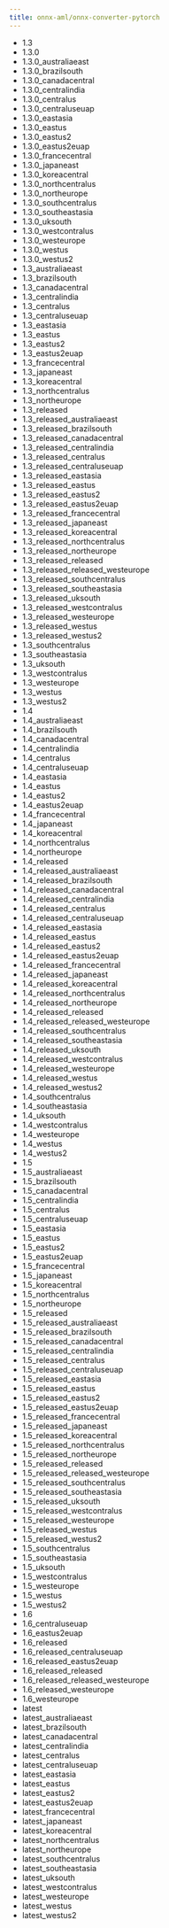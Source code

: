 ```yaml
---
title: onnx-aml/onnx-converter-pytorch
---
```

- 1.3
- 1.3.0
- 1.3.0_australiaeast
- 1.3.0_brazilsouth
- 1.3.0_canadacentral
- 1.3.0_centralindia
- 1.3.0_centralus
- 1.3.0_centraluseuap
- 1.3.0_eastasia
- 1.3.0_eastus
- 1.3.0_eastus2
- 1.3.0_eastus2euap
- 1.3.0_francecentral
- 1.3.0_japaneast
- 1.3.0_koreacentral
- 1.3.0_northcentralus
- 1.3.0_northeurope
- 1.3.0_southcentralus
- 1.3.0_southeastasia
- 1.3.0_uksouth
- 1.3.0_westcontralus
- 1.3.0_westeurope
- 1.3.0_westus
- 1.3.0_westus2
- 1.3_australiaeast
- 1.3_brazilsouth
- 1.3_canadacentral
- 1.3_centralindia
- 1.3_centralus
- 1.3_centraluseuap
- 1.3_eastasia
- 1.3_eastus
- 1.3_eastus2
- 1.3_eastus2euap
- 1.3_francecentral
- 1.3_japaneast
- 1.3_koreacentral
- 1.3_northcentralus
- 1.3_northeurope
- 1.3_released
- 1.3_released_australiaeast
- 1.3_released_brazilsouth
- 1.3_released_canadacentral
- 1.3_released_centralindia
- 1.3_released_centralus
- 1.3_released_centraluseuap
- 1.3_released_eastasia
- 1.3_released_eastus
- 1.3_released_eastus2
- 1.3_released_eastus2euap
- 1.3_released_francecentral
- 1.3_released_japaneast
- 1.3_released_koreacentral
- 1.3_released_northcentralus
- 1.3_released_northeurope
- 1.3_released_released
- 1.3_released_released_westeurope
- 1.3_released_southcentralus
- 1.3_released_southeastasia
- 1.3_released_uksouth
- 1.3_released_westcontralus
- 1.3_released_westeurope
- 1.3_released_westus
- 1.3_released_westus2
- 1.3_southcentralus
- 1.3_southeastasia
- 1.3_uksouth
- 1.3_westcontralus
- 1.3_westeurope
- 1.3_westus
- 1.3_westus2
- 1.4
- 1.4_australiaeast
- 1.4_brazilsouth
- 1.4_canadacentral
- 1.4_centralindia
- 1.4_centralus
- 1.4_centraluseuap
- 1.4_eastasia
- 1.4_eastus
- 1.4_eastus2
- 1.4_eastus2euap
- 1.4_francecentral
- 1.4_japaneast
- 1.4_koreacentral
- 1.4_northcentralus
- 1.4_northeurope
- 1.4_released
- 1.4_released_australiaeast
- 1.4_released_brazilsouth
- 1.4_released_canadacentral
- 1.4_released_centralindia
- 1.4_released_centralus
- 1.4_released_centraluseuap
- 1.4_released_eastasia
- 1.4_released_eastus
- 1.4_released_eastus2
- 1.4_released_eastus2euap
- 1.4_released_francecentral
- 1.4_released_japaneast
- 1.4_released_koreacentral
- 1.4_released_northcentralus
- 1.4_released_northeurope
- 1.4_released_released
- 1.4_released_released_westeurope
- 1.4_released_southcentralus
- 1.4_released_southeastasia
- 1.4_released_uksouth
- 1.4_released_westcontralus
- 1.4_released_westeurope
- 1.4_released_westus
- 1.4_released_westus2
- 1.4_southcentralus
- 1.4_southeastasia
- 1.4_uksouth
- 1.4_westcontralus
- 1.4_westeurope
- 1.4_westus
- 1.4_westus2
- 1.5
- 1.5_australiaeast
- 1.5_brazilsouth
- 1.5_canadacentral
- 1.5_centralindia
- 1.5_centralus
- 1.5_centraluseuap
- 1.5_eastasia
- 1.5_eastus
- 1.5_eastus2
- 1.5_eastus2euap
- 1.5_francecentral
- 1.5_japaneast
- 1.5_koreacentral
- 1.5_northcentralus
- 1.5_northeurope
- 1.5_released
- 1.5_released_australiaeast
- 1.5_released_brazilsouth
- 1.5_released_canadacentral
- 1.5_released_centralindia
- 1.5_released_centralus
- 1.5_released_centraluseuap
- 1.5_released_eastasia
- 1.5_released_eastus
- 1.5_released_eastus2
- 1.5_released_eastus2euap
- 1.5_released_francecentral
- 1.5_released_japaneast
- 1.5_released_koreacentral
- 1.5_released_northcentralus
- 1.5_released_northeurope
- 1.5_released_released
- 1.5_released_released_westeurope
- 1.5_released_southcentralus
- 1.5_released_southeastasia
- 1.5_released_uksouth
- 1.5_released_westcontralus
- 1.5_released_westeurope
- 1.5_released_westus
- 1.5_released_westus2
- 1.5_southcentralus
- 1.5_southeastasia
- 1.5_uksouth
- 1.5_westcontralus
- 1.5_westeurope
- 1.5_westus
- 1.5_westus2
- 1.6
- 1.6_centraluseuap
- 1.6_eastus2euap
- 1.6_released
- 1.6_released_centraluseuap
- 1.6_released_eastus2euap
- 1.6_released_released
- 1.6_released_released_westeurope
- 1.6_released_westeurope
- 1.6_westeurope
- latest
- latest_australiaeast
- latest_brazilsouth
- latest_canadacentral
- latest_centralindia
- latest_centralus
- latest_centraluseuap
- latest_eastasia
- latest_eastus
- latest_eastus2
- latest_eastus2euap
- latest_francecentral
- latest_japaneast
- latest_koreacentral
- latest_northcentralus
- latest_northeurope
- latest_southcentralus
- latest_southeastasia
- latest_uksouth
- latest_westcontralus
- latest_westeurope
- latest_westus
- latest_westus2

